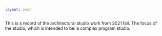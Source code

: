 ```yaml
---
layout: post
---
```

This is a record of the architectural studio work from 2021 fall. The focus of the studio, which is intended to bel a complex program studio.

[jekyll-docs]: http://jekyllrb.com/docs/home
[jekyll-gh]:   https://github.com/jekyll/jekyll
[jekyll-talk]: https://talk.jekyllrb.com/
